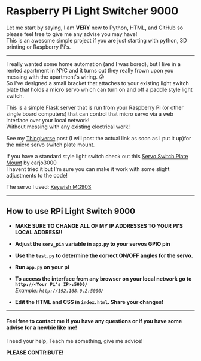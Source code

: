# Raspberry Pi Light Switcher 9000


Let me start by saying, I am **VERY** new to Python, HTML, and GitHub so please feel free to give me any advise you may have!  
This is an awesome simple project if you are just starting with python, 3D printing or Raspberry Pi's.


---
I really wanted some home automation (and I was bored),
but I live in a rented apartment in NYC and it turns out they really frown upon you messing with the apartment's wiring.
:stuck_out_tongue_winking_eye:  
So I've designed a small bracket that attaches to your existing light switch plate that holds a micro servo which can turn on and off a paddle style light switch.

This is a simple Flask server that is run from your Raspberry Pi (or other single board computers) that can control that micro servo via a web interface over your local network!  
Without messing with any existing electrical work!

See my [Thingiverse](https://www.thingiverse.com/Forgedinplastic3d/about) post (I will post the actual link as soon as I put it up)for the micro servo switch plate mount.
  
If you have a standard style light switch check out this [Servo Switch Plate Mount](https://www.thingiverse.com/thing:1156995) by carjo3000  
I havent tried it but I'm sure you can make it work with some slight adjustments to the code!

The servo I used: [Keywish MG90S](https://www.amazon.com/gp/product/B071J7BGV8/ref=oh_aui_detailpage_o02_s00?ie=UTF8&psc=1)  

---
## How to use RPi Light Switch 9000

* **MAKE SURE TO CHANGE ALL OF MY IP ADDRESSES TO YOUR PI'S LOCAL ADDRESS!!**

* **Adjust the `serv_pin` variable in `app.py` to your servos GPIO pin**

* **Use the `test.py` to determine the correct ON/OFF angles for the servo.** 

* **Run `app.py`  on your pi**

* **To access the interface from any browser on your local network go to  `http://<Your Pi's IP>:5000/`**  
    *Example: `http://192.168.0.2:5000/`*
   
* **Edit the HTML and CSS in `index.html`. Share your changes!**

---
 
#### Feel free to contact me if you have any questions or if you have some advise for a newbie like me!  
I need your help, Teach me something, give me advice! 


**PLEASE CONTRIBUTE!**